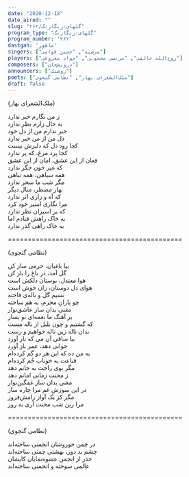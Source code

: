 ```yaml
---
date: "2020-12-18"
date_aired: ""
slug: "گلهای-رنگارنگ/۲۶۲"
program_type: "گلهای-رنگارنگ"
program_number: '۲۶۲'
dastgah: 'ماهور'
singers: ["مرضیه", "حسین قوامی"]
players: ["روح‌الله خالقی", "مرتضی محجوبی", "جواد معروفی"]
composers: ["درویش‌خان"]
announcers: ["روشنک"]
poets: ["ملک‌الشعرای بهار", "نظامی گنجوی"]
draft: false
---
```


(ملک‌الشعرای بهار)  

ز من نگارم خبر ندارد  
به حال زارم نظر ندارد  
خبر ندارم من از دل خود  
دل من از من خبر ندارد  
کجا رود دل که دلبرش نیست  
کجا پرد مرغ، که پر ندارد  
فغان از این عشق، امان از این عشق  
که غیر خون جگر ندارد  
همه سیاهی، همه تباهی  
مگر شب ما سحر ندارد  
بهار مضطر، منال دیگر  
که آه و زاری اثر ندارد  
مرا نگاری اسیر خود کرد  
که بر اسیران نظر ندارد  
به خاک راهش فتادم اما  
به خاک راهی گذر ندارد  

============================================  

(نظامی گنجوی)  

بیا باغبان، خرمی ساز کن  
گل آمد، در باغ را باز کن  
هوا معتدل، بوستان دلکش است  
هوای دل دوستان، زان خوش است  
نسیم گل و ناله‌ی فاخته  
چو یارانِ محرم، به هم ساخته  
مغنی بدان ساز عاشق‌نواز  
بر آهنگ ما نغمه‌ای نو بساز  
که گشتیم و چون بلبل از ناله مست  
بدان ناله زین ناله خواهیم و رست  
بیا ساقی آن می که ناز آورد  
جوانی دهد، عمر باز آورد  
به من ده که این هر دو گم کرده‌ام  
قناعت به خوناب خُم کرده‌ام  
مگر بوی راحت به جانم دهد  
ز محنت زمانی امانم دهد  
مغنی بدان ساز غمگین‌نواز  
در این سوزشِ غم مرا چاره ساز  
مگر کز یک آواز رامش‌فروز  
مرا زین شب محنت آری به روز  

============================================  

(نظامی گنجوی)  

در چمن حوروشان انجمنی ساخته‌اند  
چشم بد دور، بهشتی چمنی ساخته‌اند  
حذر از انجمن عشوه‌نمایان کایشان  
عالمی سوخته و انجمنی ساخته‌اند  
